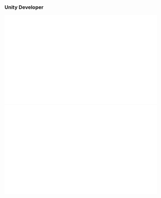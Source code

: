 ### Unity Developer 
<!--
![](https://raw.githubusercontent.com/Denchyaknow/MyStats/master/generated/overview.svg#gh-dark-mode-only)

![](https://raw.githubusercontent.com/Denchyaknow/MyStats/master/generated/overview.svg#gh-light-mode-only)

![](https://raw.githubusercontent.com/Denchyaknow/MyStats/master/generated/languages.svg#gh-dark-mode-only)

![](https://raw.githubusercontent.com/Denchyaknow/MyStats/master/generated/languages.svg#gh-light-mode-only)
-->

<a href="https://github.com/Denchyaknow/MyStats">
<img src="https://github.com/Denchyaknow/MyStats/blob/master/generated/overview.svg#gh-dark-mode-only" />
<img src="https://github.com/Denchyaknow/MyStats/blob/master/generated/languages.svg#gh-dark-mode-only" />
<!--img src="https://github.com/Denchyaknow/MyStats/blob/master/generated/overview.svg#gh-light-mode-only" />
<img src="https://github.com/Denchyaknow/MyStats/blob/master/generated/languages.svg#gh-light-mode-only" /-->
</a>

